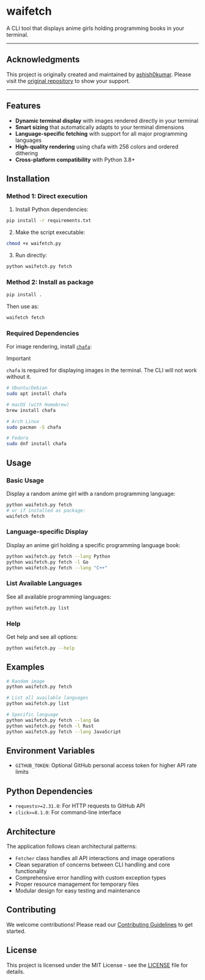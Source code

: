 # waifetch

A CLI tool that displays anime girls holding programming books in your terminal.

---

## Acknowledgments

This project is originally created and maintained by [ashish0kumar](https://github.com/ashish0kumar). Please visit the [original repository](https://github.com/ashish0kumar/waifetch) to show your support.

---

## Features

- **Dynamic terminal display** with images rendered directly in your terminal
- **Smart sizing** that automatically adapts to your terminal dimensions  
- **Language-specific fetching** with support for all major programming languages
- **High-quality rendering** using chafa with 256 colors and ordered dithering
- **Cross-platform compatibility** with Python 3.8+

## Installation

### Method 1: Direct execution

1. Install Python dependencies:
```bash
pip install -r requirements.txt
```

2. Make the script executable:
```bash
chmod +x waifetch.py
```

3. Run directly:
```bash
python waifetch.py fetch
```

### Method 2: Install as package

```bash
pip install .
```

Then use as:
```bash
waifetch fetch
```

### Required Dependencies

For image rendering, install [`chafa`](https://github.com/hpjansson/chafa):

> [!IMPORTANT]
> `chafa` is required for displaying images in the terminal. The CLI will not work without it.

```bash
# Ubuntu/Debian
sudo apt install chafa

# macOS (with Homebrew)
brew install chafa

# Arch Linux
sudo pacman -S chafa

# Fedora
sudo dnf install chafa
```

## Usage

### Basic Usage

Display a random anime girl with a random programming language:
```bash
python waifetch.py fetch
# or if installed as package:
waifetch fetch
```

### Language-specific Display

Display an anime girl holding a specific programming language book:
```bash
python waifetch.py fetch --lang Python
python waifetch.py fetch -l Go
python waifetch.py fetch --lang "C++"
```

### List Available Languages

See all available programming languages:
```bash
python waifetch.py list
```

### Help

Get help and see all options:
```bash
python waifetch.py --help
```

## Examples

```bash
# Random image
python waifetch.py fetch

# List all available languages
python waifetch.py list

# Specific language
python waifetch.py fetch --lang Go
python waifetch.py fetch -l Rust
python waifetch.py fetch --lang JavaScript
```

## Environment Variables

- `GITHUB_TOKEN`: Optional GitHub personal access token for higher API rate limits

## Python Dependencies

- `requests>=2.31.0`: For HTTP requests to GitHub API
- `click>=8.1.0`: For command-line interface

## Architecture

The application follows clean architectural patterns:

- `Fetcher` class handles all API interactions and image operations
- Clean separation of concerns between CLI handling and core functionality
- Comprehensive error handling with custom exception types
- Proper resource management for temporary files
- Modular design for easy testing and maintenance

## Contributing

We welcome contributions! Please read our [Contributing Guidelines](CONTRIBUTING.md) to get started.

## License

This project is licensed under the MIT License - see the [LICENSE](LICENSE) file for details.
